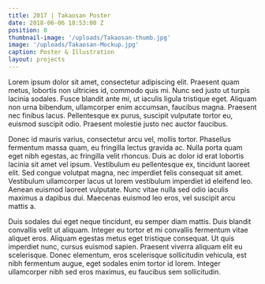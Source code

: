 ```yaml
---
title: 2017 | Takaosan Poster
date: 2018-06-06 18:53:00 Z
position: 0
thumbnail-image: '/uploads/Takaosan-thumb.jpg'
image: '/uploads/Takaosan-Mockup.jpg'
caption: Poster & Illustration
layout: projects
---
```


Lorem ipsum dolor sit amet, consectetur adipiscing elit. Praesent quam metus, lobortis non ultricies id, commodo quis mi. Nunc sed justo ut turpis lacinia sodales. Fusce blandit ante mi, ut iaculis ligula tristique eget. Aliquam non urna bibendum, ullamcorper enim accumsan, faucibus magna. Praesent nec finibus lacus. Pellentesque ex purus, suscipit vulputate tortor eu, euismod suscipit odio. Praesent molestie justo nec auctor faucibus.

Donec id mauris varius, consectetur arcu vel, mollis tortor. Phasellus fermentum massa quam, eu fringilla lectus gravida ac. Nulla porta quam eget nibh egestas, ac fringilla velit rhoncus. Duis ac dolor id erat lobortis lacinia sit amet vel ipsum. Vestibulum eu pellentesque ex, tincidunt laoreet elit. Sed congue volutpat magna, nec imperdiet felis consequat sit amet. Vestibulum ullamcorper lacus ut lorem vestibulum imperdiet id eleifend leo. Aenean euismod laoreet vulputate. Nunc vitae nulla sed odio iaculis maximus a dapibus dui. Maecenas euismod leo eros, vel suscipit arcu mattis a.

Duis sodales dui eget neque tincidunt, eu semper diam mattis. Duis blandit convallis velit ut aliquam. Integer eu tortor et mi convallis fermentum vitae aliquet eros. Aliquam egestas metus eget tristique consequat. Ut quis imperdiet nunc, cursus euismod sapien. Praesent viverra aliquam elit eu scelerisque. Donec elementum, eros scelerisque sollicitudin vehicula, est nibh fermentum augue, eget sodales enim tortor id lorem. Integer ullamcorper nibh sed eros maximus, eu faucibus sem sollicitudin.